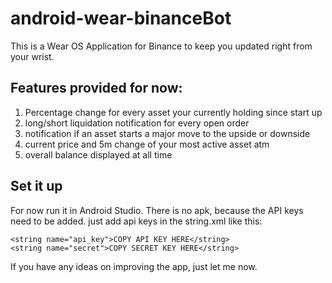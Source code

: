 # android-wear-binanceBot
This is a Wear OS Application for Binance to keep you updated right from your wrist.

## Features provided for now:
1. Percentage change for every asset your currently holding since start up
2. long/short liquidation notification for every open order
3. notification if an asset starts a major move to the upside or downside
4. current price and 5m change of your most active asset atm
5. overall balance displayed at all time

## Set it up
For now run it in Android Studio. There is no apk, because the API keys need to be added.
just add api keys in the string.xml like this:
```
<string name="api_key">COPY API KEY HERE</string>
<string name="secret">COPY SECRET KEY HERE</string>
```
If you have any ideas on improving the app, just let me now.

